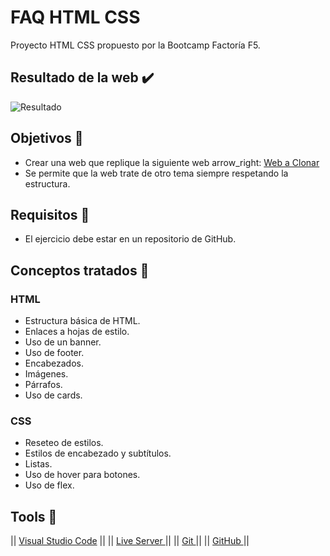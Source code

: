 # FAQ HTML CSS

Proyecto HTML CSS propuesto por la Bootcamp Factoría F5.

## Resultado de la web :heavy_check_mark:
![Resultado](./img/example.gif)

## Objetivos :dart:
- Crear una web que replique la siguiente web arrow_right: [Web a Clonar](https://jolly-kalam-23776e.netlify.app/cssgridresponsive/)
- Se permite que la web trate de otro tema siempre respetando la estructura.

## Requisitos :pencil:
- El ejercicio debe estar en un repositorio de GitHub.

## Conceptos tratados :book:
### HTML
- Estructura básica de HTML.
- Enlaces a hojas de estilo.
- Uso de un banner.
- Uso de footer.
- Encabezados.
- Imágenes.
- Párrafos.
- Uso de cards.


### CSS
- Reseteo de estilos.
- Estilos de encabezado y subtítulos.
- Listas.
- Uso de hover para botones.
- Uso de flex.


## Tools :wrench:
|| [Visual Studio Code](https://code.visualstudio.com/) || 
||  [Live Server ](https://code.visualstudio.com/) ||
||  [Git ](https://git-scm.com/) ||
||  [GitHub ](https://github.com/) ||
